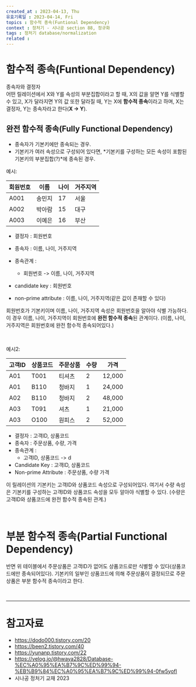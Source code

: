```yaml
---
created_at : 2023-04-13, Thu
유효기록일 : 2023-04-14, Fri
topics : 함수적 종속(Funtional Dependency)
context : 정처기 - 시나공 section 88, 정규화
tags : 정처기 database/normalization
related : 
---
```

# 함수적 종속(Funtional Dependency)
종속자와 결정자  
어떤 릴레이션에서 X와 Y를 속성의 부분집합이라고 할 때, X의 값을 알면 Y를 식별할 수 있고, X가 달라지면 Y의 값 또한 달라질 때, Y는 X에 **함수적 종속**이라고 하며, X는 결정자, Y는 종속자라고 한다(**X -> Y**).

## 완전 함수적 종속(Fully Functional Dependency)
- 종속자가 기본키에만 종속되는 경우.
- 기본키가 여러 속성으로 구성되어 있다면, *기본키를 구성하는 모든 속성이 포함된 기본키의 부분집합(?)*에 종속된 경우.

예시:

| 회원번호 | 이름   | 나이 | 거주지역 |
| -------- | ------ | ---- | -------- |
| A001     | 송민지 | 17   | 서울     |
| A002     | 박아람 | 15   | 대구     |
| A003     | 이예은 | 16   | 부산     |

- 결정자 : 회원번호
- 종속자 : 이름, 나이, 거주지역
- 종속관계 : 
	- 회원번호 -> 이름, 나이, 거주지역

- candidate key : 회원번호
- non-prime attribute : 이름, 나이, 거주지역(같은 값이 존재할 수 있다)

회원번호가 기본키이며 이름, 나이, 거주지역 속성은 회원번호을 알아야 식별 가능하다. 이 경우 이름, 나이, 거주지역이 회원번호에 **완전 함수적 종속**된 관계이다. (이름, 나이, 거주지역은 회원번호에 완전 함수적 종속되어있다.)

<br>

예시2:

| 고객ID | 상품코드 | 주문상품 | 수량 | 가격   |
| ------ | -------- | -------- | ---- | ------ |
| A01    | T001     | 티셔츠   | 2    | 12,000 |
| A01    | B110     | 청바지   | 1    | 24,000 |
| A02    | B110     | 청바지   | 2    | 48,000 |
| A03    | T091     | 셔츠     | 1    | 21,000 |
| A03    | O100     | 원피스   | 2    | 52,000 |

- 결정자 : 고객ID, 상품코드
- 종속자 : 주문상품, 수량, 가격
- 종속관계 : 
	- 고객ID, 상품코드 -> d
- Candidate Key : 고객ID, 상품코드
- Non-prime Attribute : 주문상품, 수량 가격

이 릴레이션의 기본키는 고객ID와 상품코드 속성으로 구성되어있다. 여기서 수량 속성은 기본키를 구성하는 고객ID와 상품코드 속성을 모두 알아야 식별할 수 있다. (수량은 고객ID와 상품코드에 완전 함수적 종속된 관계.)

<br>

# 부분 함수적 종속(Partial Functional Dependency)
반면 위 테이블에서 주문상품은 고객ID가 없어도 상품코드로만 식별할 수 있다(상품코드에만 종속되어있다). 기본키의 일부인 상품코드에 의해 주문상품이 결정되므로 주문상품은 부분 함수적 종속이라고 한다.

<br>

---
# 참고자료
- https://dodo000.tistory.com/20
- https://been2.tistory.com/40
- https://yunanp.tistory.com/22
- https://velog.io/@hwaya2828/Database-%EC%A0%95%EA%B7%9C%ED%99%94-%EB%B9%84%EC%A0%95%EA%B7%9C%ED%99%94-0fw5yofl
- 시나공 정처기 교재 2023

[^1]: